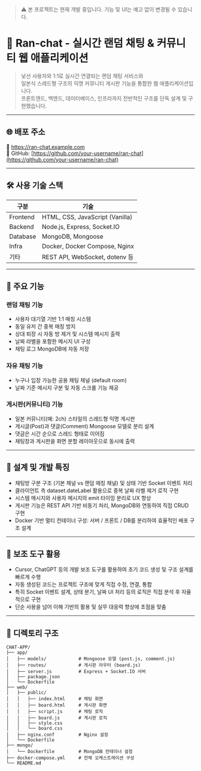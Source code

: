 > ⚠️ 본 프로젝트는 현재 개발 중입니다. 기능 및 UI는 예고 없이 변경될 수 있습니다.

# 🎲 Ran-chat - 실시간 랜덤 채팅 & 커뮤니티 웹 애플리케이션

> 낯선 사용자와 1:1로 실시간 연결되는 랜덤 채팅 서비스와  
> 일본식 스레드형 구조의 익명 커뮤니티 게시판 기능을 통합한 웹 애플리케이션입니다.  
> 프론트엔드, 백엔드, 데이터베이스, 인프라까지 전반적인 구조를 단독 설계 및 구현했습니다.

---

## 🌐 배포 주소

📍 https://ran-chat.example.com  
📁 GitHub: [https://github.com/your-username/ran-chat](https://github.com/your-username/ran-chat)

---

## 🛠 사용 기술 스택

| 구분       | 기술                                |
|------------|-------------------------------------|
| Frontend   | HTML, CSS, JavaScript (Vanilla)     |
| Backend    | Node.js, Express, Socket.IO         |
| Database   | MongoDB, Mongoose                   |
| Infra      | Docker, Docker Compose, Nginx       |
| 기타       | REST API, WebSocket, dotenv 등      |

---

## 🧩 주요 기능

### 랜덤 채팅 기능
- 사용자 대기열 기반 1:1 매칭 시스템
- 동일 유저 간 중복 매칭 방지
- 상대 퇴장 시 자동 방 제거 및 시스템 메시지 출력
- 날짜 라벨을 포함한 메시지 UI 구성
- 채팅 로그 MongoDB에 자동 저장

### 자유 채팅 기능
- 누구나 입장 가능한 공용 채팅 채널 (default room)
- 날짜 기준 메시지 구분 및 자동 스크롤 기능 제공

### 게시판(커뮤니티) 기능
- 일본 커뮤니티(예: 2ch) 스타일의 스레드형 익명 게시판
- 게시글(Post)과 댓글(Comment) Mongoose 모델로 분리 설계
- 댓글은 시간 순으로 스레드 형태로 이어짐
- 채팅창과 게시판을 화면 분할 레이아웃으로 동시에 출력

---

## 🧠 설계 및 개발 특징

- 채팅방 구분 구조 (기본 채널 vs 랜덤 매칭 채널) 및 상태 기반 Socket 이벤트 처리
- 클라이언트 측 dataset.dateLabel 활용으로 중복 날짜 라벨 제거 로직 구현
- 시스템 메시지와 사용자 메시지의 emit 타이밍 분리로 UX 향상
- 게시판 기능은 REST API 기반 비동기 처리, MongoDB와 연동하여 직접 CRUD 구현
- Docker 기반 멀티 컨테이너 구성: 서버 / 프론트 / DB를 분리하여 효율적인 배포 구조 설계

---

## 📝 보조 도구 활용

- Cursor, ChatGPT 등의 개발 보조 도구를 활용하여 초기 코드 생성 및 구조 설계를 빠르게 수행
- 자동 생성된 코드는 프로젝트 구조에 맞게 직접 수정, 연결, 통합
- 특히 Socket 이벤트 설계, 상태 분기, 날짜 UI 처리 등의 로직은 직접 분석 후 자율적으로 구현
- 단순 사용을 넘어 이해 기반의 활용 및 실무 대응력 향상에 초점을 맞춤

---

## 📁 디렉토리 구조

```plaintext
CHAT-APP/
├── app/
│   ├── models/            # Mongoose 모델 (post.js, comment.js)
│   ├── routes/            # 게시판 라우터 (board.js)
│   ├── server.js          # Express + Socket.IO 서버
│   ├── package.json
│   └── Dockerfile
├── web/
│   ├── public/
│   │   ├── index.html     # 채팅 화면
│   │   ├── board.html     # 게시판 화면
│   │   ├── script.js      # 채팅 로직
│   │   ├── board.js       # 게시판 로직
│   │   ├── style.css
│   │   └── board.css
│   ├── nginx.conf         # Nginx 설정
│   └── Dockerfile
├── mongo/
│   └── Dockerfile         # MongoDB 컨테이너 설정
├── docker-compose.yml     # 전체 오케스트레이션 구성
└── README.md
